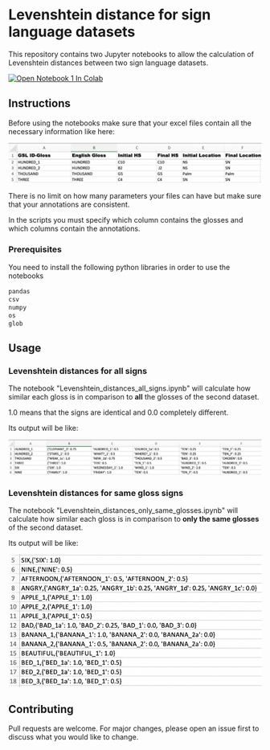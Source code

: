 # Levenshtein distance for sign language datasets

This repository contains two Jupyter notebooks to allow the calculation of Levenshtein distances between two sign language datasets.

[![Open Notebook 1 In Colab](https://colab.research.google.com/assets/colab-badge.svg)](https://colab.research.google.com/drive/1OaYfsLkTOdgQ-BXaYJnmWs2H_twZKXgM?usp=sharing)

## Instructions

Before using the notebooks make sure that your excel files contain all the necessary information like here:

![Alt text](/pics/initial_file_format.png?raw=true "Title")

There is no limit on how many parameters your files can have but make sure that your annotations are consistent.

In the scripts you must specify which column contains the glosses and which columns contain the annotations.

### Prerequisites

You need to install the following python libraries in order to use the notebooks

```
pandas
csv
numpy
os
glob
```

## Usage

### Levenshtein distances for all signs
The notebook "Levenshtein_distances_all_signs.ipynb" will calculate how similar each gloss is in comparison to **all** the glosses of the second dataset. 

1.0 means that the signs are identical and 0.0 completely different. 

Its output will be like:

![Alt text](pics/all_signs_output.png?raw=true "Title")

### Levenshtein distances for same gloss signs
The notebook "Levenshtein_distances_only_same_glosses.ipynb" will calculate how similar each gloss is in comparison to **only the same glosses** of the second dataset. 

Its output will be like:

![Alt text](pics/same_glosses_output.png?raw=true "Title")

## Contributing
Pull requests are welcome. For major changes, please open an issue first to discuss what you would like to change.
